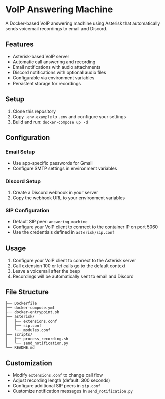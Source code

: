 # VoIP Answering Machine

A Docker-based VoIP answering machine using Asterisk that automatically sends voicemail recordings to email and Discord.

## Features

- Asterisk-based VoIP server
- Automatic call answering and recording
- Email notifications with audio attachments
- Discord notifications with optional audio files
- Configurable via environment variables
- Persistent storage for recordings

## Setup

1. Clone this repository
2. Copy `.env.example` to `.env` and configure your settings
3. Build and run: `docker-compose up -d`

## Configuration

### Email Setup
- Use app-specific passwords for Gmail
- Configure SMTP settings in environment variables

### Discord Setup
1. Create a Discord webhook in your server
2. Copy the webhook URL to your environment variables

### SIP Configuration
- Default SIP peer: `answering_machine` 
- Configure your VoIP client to connect to the container IP on port 5060
- Use the credentials defined in `asterisk/sip.conf`

## Usage

1. Configure your VoIP client to connect to the Asterisk server
2. Call extension 100 or let calls go to the default context
3. Leave a voicemail after the beep
4. Recordings will be automatically sent to email and Discord

## File Structure

```
├── Dockerfile
├── docker-compose.yml
├── docker-entrypoint.sh
├── asterisk/
│   ├── extensions.conf
│   ├── sip.conf
│   └── modules.conf
├── scripts/
│   ├── process_recording.sh
│   └── send_notification.py
└── README.md
```

## Customization

- Modify `extensions.conf` to change call flow
- Adjust recording length (default: 300 seconds)
- Configure additional SIP peers in `sip.conf`
- Customize notification messages in `send_notification.py`
